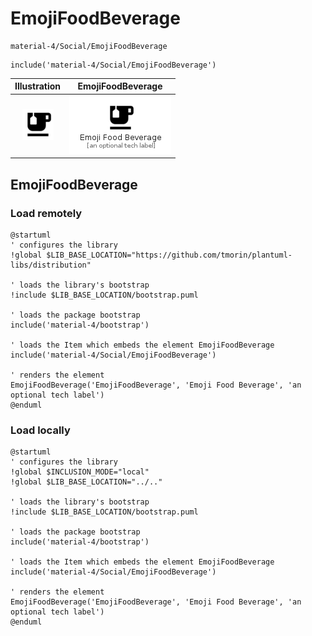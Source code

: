 # EmojiFoodBeverage


```text
material-4/Social/EmojiFoodBeverage
```

```text
include('material-4/Social/EmojiFoodBeverage')
```



| Illustration | EmojiFoodBeverage |
| :---: | :---: |
| ![illustration for Illustration](../../material-4/Social/EmojiFoodBeverage.png) | ![illustration for EmojiFoodBeverage](../../material-4/Social/EmojiFoodBeverage.Local.png) |




## EmojiFoodBeverage

### Load remotely
```plantuml
@startuml
' configures the library
!global $LIB_BASE_LOCATION="https://github.com/tmorin/plantuml-libs/distribution"

' loads the library's bootstrap
!include $LIB_BASE_LOCATION/bootstrap.puml

' loads the package bootstrap
include('material-4/bootstrap')

' loads the Item which embeds the element EmojiFoodBeverage
include('material-4/Social/EmojiFoodBeverage')

' renders the element
EmojiFoodBeverage('EmojiFoodBeverage', 'Emoji Food Beverage', 'an optional tech label')
@enduml
```

### Load locally
```plantuml
@startuml
' configures the library
!global $INCLUSION_MODE="local"
!global $LIB_BASE_LOCATION="../.."

' loads the library's bootstrap
!include $LIB_BASE_LOCATION/bootstrap.puml

' loads the package bootstrap
include('material-4/bootstrap')

' loads the Item which embeds the element EmojiFoodBeverage
include('material-4/Social/EmojiFoodBeverage')

' renders the element
EmojiFoodBeverage('EmojiFoodBeverage', 'Emoji Food Beverage', 'an optional tech label')
@enduml
```

